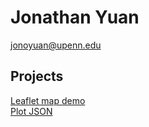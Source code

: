 # Jonathan Yuan  
jonoyuan@upenn.edu

## Projects  
[Leaflet map demo](leaflet-filter/part3-application.html)  
[Plot JSON](plot-json/index.html)  
